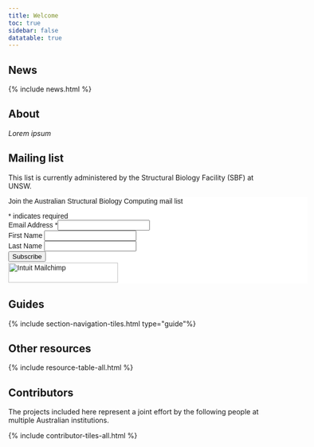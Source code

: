 ```yaml
---
title: Welcome
toc: true
sidebar: false
datatable: true
---
```



## News

{% include news.html %}

## About

*Lorem ipsum*

## Mailing list

This list is currently administered by the Structural Biology Facility (SBF) at UNSW.

<div id="mc_embed_shell">
      <link href="//cdn-images.mailchimp.com/embedcode/classic-061523.css" rel="stylesheet" type="text/css">
  <style type="text/css">
        #mc_embed_signup{background:#fff; false;clear:left; font:14px Helvetica,Arial,sans-serif; width: 600px;}
        /* Add your own Mailchimp form style overrides in your site stylesheet or in this style block.
           We recommend moving this block and the preceding CSS link to the HEAD of your HTML file. */
</style>
<div id="mc_embed_signup">
    <form action="https://unsw.us14.list-manage.com/subscribe/post?u=f8473003b217991bec4a913c0&amp;id=13383cbda9&amp;f_id=004e1be0f0" method="post" id="mc-embedded-subscribe-form" name="mc-embedded-subscribe-form" class="validate" target="_blank">
        <div id="mc_embed_signup_scroll"><p>Join the Australian Structural Biology Computing mail list</p>
            <div class="indicates-required"><span class="asterisk">*</span> indicates required</div>
            <div class="mc-field-group"><label for="mce-EMAIL">Email Address <span class="asterisk">*</span></label><input type="email" name="EMAIL" class="required email" id="mce-EMAIL" required="" value=""></div><div class="mc-field-group"><label for="mce-FNAME">First Name </label><input type="text" name="FNAME" class=" text" id="mce-FNAME" value=""></div><div class="mc-field-group"><label for="mce-LNAME">Last Name </label><input type="text" name="LNAME" class=" text" id="mce-LNAME" value=""></div>
        <div id="mce-responses" class="clear foot">
            <div class="response" id="mce-error-response" style="display: none;"></div>
            <div class="response" id="mce-success-response" style="display: none;"></div>
        </div>
    <div style="position: absolute; left: -5000px;" aria-hidden="true">
        /* real people should not fill this in and expect good things - do not remove this or risk form bot signups */
        <input type="text" name="b_f8473003b217991bec4a913c0_13383cbda9" tabindex="-1" value="">
    </div>
        <div class="optionalParent">
            <div class="clear foot">
                <input type="submit" name="subscribe" id="mc-embedded-subscribe" class="button" value="Subscribe">
                <p style="margin: 0px auto;"><a href="http://eepurl.com/iVC1-Q" title="Mailchimp - email marketing made easy and fun"><span style="display: inline-block; background-color: transparent; border-radius: 4px;"><img class="refferal_badge" src="https://digitalasset.intuit.com/render/content/dam/intuit/mc-fe/en_us/images/intuit-mc-rewards-text-dark.svg" alt="Intuit Mailchimp" style="width: 220px; height: 40px; display: flex; padding: 2px 0px; justify-content: center; align-items: center;"></span></a></p>
            </div>
        </div>
    </div>
</form>
</div>
<script type="text/javascript" src="//s3.amazonaws.com/downloads.mailchimp.com/js/mc-validate.js"></script><script type="text/javascript">(function($) {window.fnames = new Array(); window.ftypes = new Array();fnames[0]='EMAIL';ftypes[0]='email';fnames[1]='FNAME';ftypes[1]='text';fnames[2]='LNAME';ftypes[2]='text';fnames[3]='ADDRESS';ftypes[3]='address';fnames[4]='PHONE';ftypes[4]='phone';fnames[5]='BIRTHDAY';ftypes[5]='birthday';}(jQuery));var $mcj = jQuery.noConflict(true);</script></div>


## Guides 

{% include section-navigation-tiles.html type="guide"%}


## Other resources

{% include resource-table-all.html %}


## Contributors

The projects included here represent a joint effort by the following people at multiple Australian institutions. 

{% include contributor-tiles-all.html %}


<!--- Events seem to have problem with direct cut and paste, disabling until desired 
## Events
{% include events.html caption=true title=true event_type="upcoming_event" caption_url="/about/events" truncate=true limit=3 %}
--->
